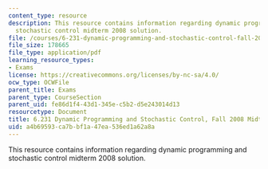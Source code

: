 ```yaml
---
content_type: resource
description: This resource contains information regarding dynamic programming and
  stochastic control midterm 2008 solution.
file: /courses/6-231-dynamic-programming-and-stochastic-control-fall-2015/a4b69593ca7bbf1a47ea536ed1a62a8a_MIT6_231F15_mid_2008_sol.pdf
file_size: 178665
file_type: application/pdf
learning_resource_types:
- Exams
license: https://creativecommons.org/licenses/by-nc-sa/4.0/
ocw_type: OCWFile
parent_title: Exams
parent_type: CourseSection
parent_uid: fe86d1f4-43d1-345e-c5b2-d5e243014d13
resourcetype: Document
title: 6.231 Dynamic Programming and Stochastic Control, Fall 2008 Midterm and Solutions
uid: a4b69593-ca7b-bf1a-47ea-536ed1a62a8a
---
```

This resource contains information regarding dynamic programming and stochastic control midterm 2008 solution.